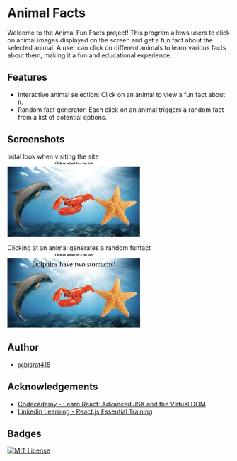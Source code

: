 
# Animal Facts

Welcome to the Animal Fun Facts project! This program allows users to click on animal images displayed on the screen and get a fun fact about the selected animal. A user can click on different animals to learn various facts about them, making it a fun and educational experience.


## Features

- Interactive animal selection: Click on an animal to view a fun fact about it.
- Random fact generator: Each click on an animal triggers a random fact from a list of potential options.

## Screenshots
Inital look when visiting the site
<img src="images/initial.png" width="300" />


Clicking at an animal generates a random funfact
<img src="images/click.png" width="300" />

## Author

- [@bisrat415](https://github.com/bisrat415)



## Acknowledgements

 - [Codecademy - Learn React: Advanced JSX and the Virtual DOM](https://www.codecademy.com/learn/learn-react-introduction)
 - [Linkedin Learning - React.js Essential Training](https://www.linkedin.com/learning/react-js-essential-training)


## Badges

[![MIT License](https://img.shields.io/badge/License-MIT-green.svg)](https://choosealicense.com/licenses/mit/)

